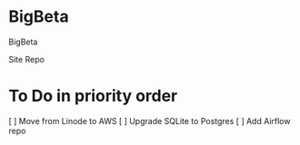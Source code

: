 # BigBeta
BigBeta

Site Repo

# To Do in priority order
 [ ] Move from Linode to AWS 
 [ ] Upgrade SQLite to Postgres
 [ ] Add Airflow repo 
